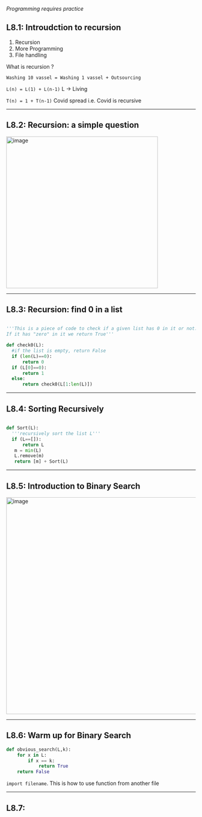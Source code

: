 *Programming requires practice*

## L8.1: Introudction to recursion
1) Recursion
2) More Programming
3) File handling


What is recursion ?

`Washing 10 vassel = Washing 1 vassel + Outsourcing`

`L(n) = L(1) + L(n-1)` L -> Living

`T(n) = 1 + T(n-1)` Covid spread i.e. Covid is recursive

***

## L8.2: Recursion: a simple question

<img width="403" alt="image" src="https://user-images.githubusercontent.com/52348635/154889296-fbf7e1ff-2ded-47fa-a925-3b7b834973bf.png">

***

## L8.3: Recursion: find 0 in a list

```python

'''This is a piece of code to check if a given list has 0 in it or not.
If it has "zero" in it we return True'''

def check0(L):
  #if the list is empty, return False
  if (len(L)==0):
      return 0
  if (L[0]==0):
      return 1
  else:
      return check0(L[1:len(L)])
```

***

## L8.4: Sorting Recursively

```python

def Sort(L):
  '''recursively sort the list L'''
  if (L==[]):
      return L
   m = min(L)
   L.remove(m)
   return [m] + Sort(L)

```

***

## L8.5: Introduction to Binary Search

<img width="576" alt="image" src="https://user-images.githubusercontent.com/52348635/154893869-806e4594-cb0f-4fa1-82b3-a6d279447d80.png">

*** 

## L8.6: Warm up for Binary Search

```python
def obvious_search(L,k):
    for x in L:
        if x == k:
            return True
    return False
```
`import filename`.  This is how to use function from another file

***

## L8.7: 

